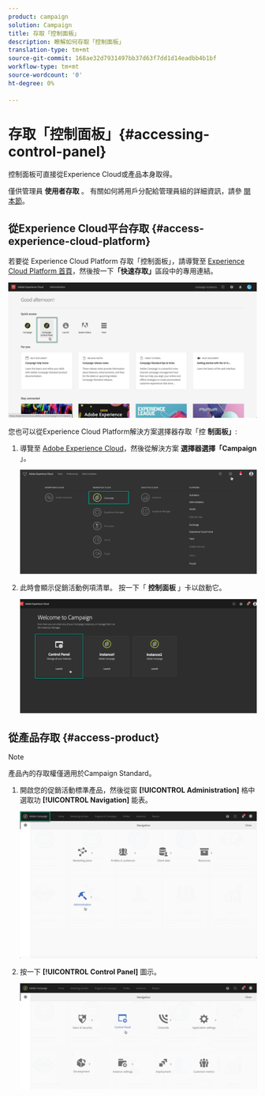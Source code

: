 ```yaml
---
product: campaign
solution: Campaign
title: 存取「控制面板」
description: 瞭解如何存取「控制面板」
translation-type: tm+mt
source-git-commit: 168ae32d7931497bb37d63f7dd1d14eadbb4b1bf
workflow-type: tm+mt
source-wordcount: '0'
ht-degree: 0%

---
```



# 存取「控制面板」{#accessing-control-panel}

控制面板可直接從Experience Cloud或產品本身取得。

僅供管理員 **使用者存取** 。 有關如何將用戶分配給管理員組的詳細資訊，請參 [閱本節](../../discover/using/managing-permissions.md)。

## 從Experience Cloud平台存取 {#access-experience-cloud-platform}

若要從 Experience Cloud Platform 存取「控制面板」，請導覽至 [Experience Cloud Platform 首頁](https://experiencecloud.adobe.com/)，然後按一下&#x200B;**「快速存取」**&#x200B;區段中的專用連結。

![](assets/do-not-localize/quickaccess.png)

您也可以從Experience Cloud Platform解決方案選擇器存取「控 **制面板」**:

1. 導覽至 [Adobe Experience Cloud](https://experiencecloud.adobe.com/)，然後從解決方案 **選擇器選擇「Campaign** 」。

   ![](assets/do-not-localize/control_panel_access1.png)

1. 此時會顯示促銷活動例項清單。 按一下「 **控制面板** 」卡以啟動它。

   ![](assets/do-not-localize/control_panel_access2.png)

## 從產品存取 {#access-product}

>[!NOTE]
>
>產品內的存取權僅適用於Campaign Standard。

1. 開啟您的促銷活動標準產品，然後從窗 **[!UICONTROL Administration]** 格中選取功 **[!UICONTROL Navigation]** 能表。

   ![](assets/control_panel_access3.png)

1. 按一下 **[!UICONTROL Control Panel]** 圖示。

   ![](assets/control_panel_access4.png)
